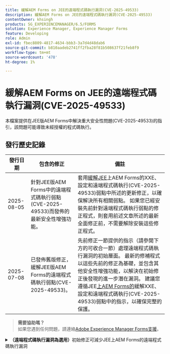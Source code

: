 ```yaml
---
title: 緩解AEM Forms on JEE的遠端程式碼執行漏洞(CVE-2025-49533)
description: 緩解AEM Forms on JEE的遠端程式碼執行漏洞(CVE-2025-49533)
contentOwner: khsingh
products: SG_EXPERIENCEMANAGER/6.5/FORMS
solution: Experience Manager, Experience Manager Forms
feature: Developing
role: Admin
exl-id: fbec8809-4817-4634-bbb3-3a7d4d48dab6
source-git-commit: b810aadeb2741ff2fba28f81b508637f21feb8f9
workflow-type: tm+mt
source-wordcount: '478'
ht-degree: 1%

---
```



# 緩解AEM Forms on JEE的遠端程式碼執行漏洞(CVE-2025-49533)

本檔案提供在JEE版AEM Forms中解決重大安全性問題(CVE-2025-49533)的指引，該問題可能導致未經授權的程式碼執行。

## 發行歷史記錄

| 發行日期 | 包含的修正 | 備註 |
|------------|-----------------------------------------------------------------------------------------------------|---|
| 2025-08-05 | 針對JEE版AEM Forms中的遠端程式碼執行弱點(CVE-2025-49533)而發佈的最新安全性增強功能。 | 套用[緩解JEE](/help/forms/using/mitigating-xxe-and-configuration-vulnerabilities-for-experience-manager-forms-jee.md)上AEM Forms的XXE、設定和遠端程式碼執行(CVE-2025-49533)弱點中所述的更新修正，以確保解決所有相關弱點。 如果您已經安裝先前針對遠端程式碼執行弱點的修正程式，則套用前述文章所述的最新全面修正前，不需要解除安裝這些修正程式。 |
| 2025-07-08 | 已發佈舊版修正，緩解JEE版AEM Forms的遠端程式碼執行弱點(CVE-2025-49533)。 | 先前修正一節提供的指示（請參閱下方的可收合一節）處理遠端程式碼執行漏洞的初始層面。 最新的修補程式以這些先前的修正為基礎，並包含其他安全性增強功能，以解決在初始修正後發現的進一步潛在漏洞。 建議您遵循JEE[上AEM Forms的](/help/forms/using/mitigating-xxe-and-configuration-vulnerabilities-for-experience-manager-forms-jee.md)緩解XXE、設定和遠端程式碼執行(CVE-2025-49533)弱點中的指示，以確保完整的保護。 |

> **需要協助嗎？**\
> 如果您遇到任何問題，請連絡[Adobe Experience Manager Forms支援](https://business.adobe.com/in/support/main.html)。



<details>
<summary><b>（遠端程式碼執行漏洞為選用）</b>初始修正可減少JEE上AEM Forms的遠端程式碼執行漏洞</summary>

發行日期： 2025-07-08

此修正僅適用於JEE獨立部署上的Adobe Experience Manager 6.5 Forms 。 獨立部署是指不安裝AEM作者或發佈EAR的AEM Forms安裝。

## 解決方法

| AEM Forms版本 | 必要的動作 |
|---|---|
| JEE Service Pack 18上的AEM 6.5 Forms - JEE部署上的獨立AEM Forms的Service Pack 23 | [套用Hotfix](#apply-the-hotfix) |
| JEE Service Pack 17及舊版上的AEM 6.5 Forms | 升級至支援的Service Pack版本，然後為您的新版本套用建議的緩解步驟 |

> **注意**： AEM Forms僅正式支援最近的6個Service Pack。 舊版的使用者應先升級至最新的Service Pack，然後實作必要的安全措施。

### 套用Hotfix

1. **下載Hotfix：**
   * 存取Adobe軟體散發以下載[Hotfix](https://nam04.safelinks.protection.outlook.com/?url=https%3A%2F%2Fexperience.adobe.com%2F%23%2Fdownloads%2Fcontent%2Fsoftware-distribution%2Fen%2Faem.html%3Fpackage%3D%2Fcontent%2Fsoftware-distribution%2Fen%2Fdetails.html%2Fcontent%2Fdam%2Faem%2Fpublic%2Fadobe%2Fpackages%2Fcq650%2Fhotfix%2FAEM%25206.5%2520Unauthenticated%2520RCE%2520in%2520LiveCycle&data=05%7C02%7Ckhsingh%40adobe.com%7Cf29c8505258840beed0408ddbe2956ff%7Cfa7b1b5a7b34438794aed2c178decee1%7C0%7C0%7C638875806949179671%7CUnknown%7CTWFpbGZsb3d8eyJFbXB0eU1hcGkiOnRydWUsIlYiOiIwLjAuMDAwMCIsIlAiOiJXaW4zMiIsIkFOIjoiTWFpbCIsIldUIjoyfQ%3D%3D%7C0%7C%7C%7C&sdata=0GELRBKwhkAFB6fmXNIsbsruBXquhhWX1BMGySEZutY%3D&reserved=0)。
   * 將Hotfix檔案儲存至本機電腦。
   * 驗證已下載檔案的完整性。

2. **安裝Hotfix：**
   * 開啟&#x200B;**AEM Workbench**。
   * 連線至受影響的AEM Forms伺服器。
   * 瀏覽至&#x200B;**視窗→顯示元件→檢視**。
   * 在「元件」檢視中按一下右鍵，然後選取「安裝元件」。
   * 瀏覽並選取Hotfix檔案。
   * 按照安裝精靈的提示操作，然後等待完成。

3. **等待及驗證：**
   * 等待所有服務完全初始化。

</details>

